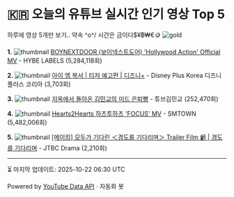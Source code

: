 # 🇰🇷 오늘의 유튜브 실시간 인기 영상 Top 5

하루에 영상 5개만 보기.. 약속 \^o^/ 
시간은 금이다$¥฿₩€🪙
![gold](https://media.tenor.com/your-gif-id.gif)


**1.** ![thumbnail](https://i.ytimg.com/vi/yAtew9dZX_E/default.jpg)
[BOYNEXTDOOR (보이넥스트도어) 'Hollywood Action' Official MV](https://youtube.com/watch?v=yAtew9dZX_E) - HYBE LABELS (5,284,118회)

**2.** ![thumbnail](https://i.ytimg.com/vi/aCPRBeQwQS0/default.jpg)
[아이 엠 복서 | 티저 예고편 | 디즈니+](https://youtube.com/watch?v=aCPRBeQwQS0) - Disney Plus Korea 디즈니 플러스 코리아 (3,703회)

**3.** ![thumbnail](https://i.ytimg.com/vi/x7BWqfTaXHo/default.jpg)
[지옥에서 돌아온 김민교의 미드 은퇴빵](https://youtube.com/watch?v=x7BWqfTaXHo) - 튜브김민교 (252,470회)

**4.** ![thumbnail](https://i.ytimg.com/vi/Ur7aK4FvK-U/default.jpg)
[Hearts2Hearts 하츠투하츠 'FOCUS' MV](https://youtube.com/watch?v=Ur7aK4FvK-U) - SMTOWN (5,482,006회)

**5.** ![thumbnail](https://i.ytimg.com/vi/eZi7YNTQ0EE/default.jpg)
[[메이킹] 모두가 기다린 ＜경도를 기다리며＞ Trailer Film 📹 | 경도를 기다리며](https://youtube.com/watch?v=eZi7YNTQ0EE) - JTBC Drama (2,210회)


---
⏳ 마지막 업데이트: 2025-10-22 06:30 UTC

Powered by [YouTube Data API](https://developers.google.com/youtube/v3/docs/videos/list) · 자동화 봇